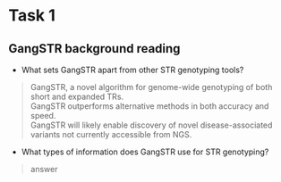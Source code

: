 # Task 1
## GangSTR background reading

- What sets GangSTR apart from other STR genotyping tools?
> GangSTR, a novel algorithm for genome-wide genotyping of both short and expanded TRs. <br>
GangSTR outperforms alternative methods in both accuracy and speed.<br>
GangSTR will likely enable discovery of novel disease-associated variants not currently accessible from NGS.

- What types of information does GangSTR use for STR genotyping?
> answer
